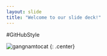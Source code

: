 ```yaml
---
layout: slide
title: "Welcome to our slide deck!"
---
```


#GitHubStyle

![gangnamtocat](https://octodex.github.com/images/gangnamtocat.png)
{: .center}
